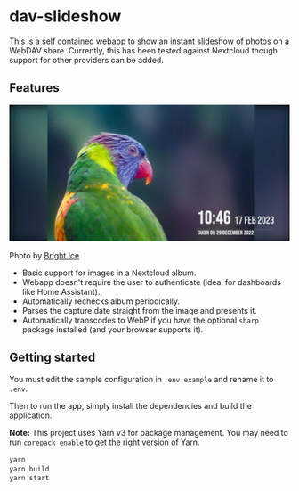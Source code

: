 dav-slideshow
=============

This is a self contained webapp to show an instant slideshow of photos on a WebDAV share. Currently, this has been tested
against Nextcloud though support for other providers can be added.

## Features

![demo image](./demo.webp)

Photo by [Bright Ice](https://www.flickr.com/people/159934952@N05/)

 - Basic support for images in a Nextcloud album.
 - Webapp doesn't require the user to authenticate (ideal for dashboards like Home Assistant).
 - Automatically rechecks album periodically.
 - Parses the capture date straight from the image and presents it.
 - Automatically transcodes to WebP if you have the optional `sharp` package installed (and your browser supports it).

## Getting started

You must edit the sample configuration in `.env.example` and rename it to `.env`.

Then to run the app, simply install the dependencies and build the application.

**Note:** This project uses Yarn v3 for package management. You may need to run `corepack enable`
to get the right version of Yarn.

```sh
yarn
yarn build
yarn start
``` 